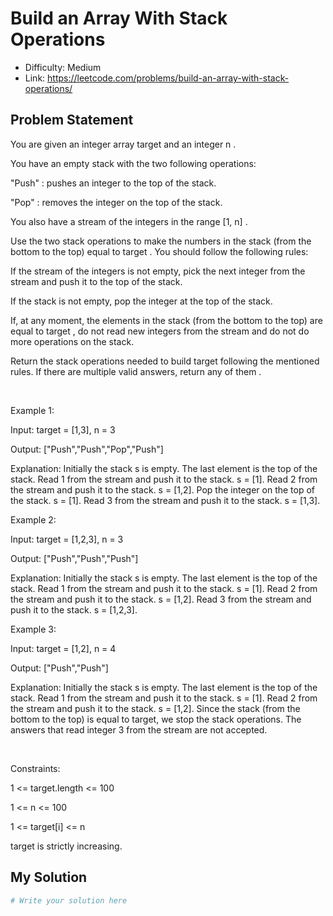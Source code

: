 # Build an Array With Stack Operations
- Difficulty: Medium
- Link: https://leetcode.com/problems/build-an-array-with-stack-operations/

## Problem Statement

You are given an integer array 
target
 and an integer 
n
.


You have an empty stack with the two following operations:




"Push"
: pushes an integer to the top of the stack.


"Pop"
: removes the integer on the top of the stack.




You also have a stream of the integers in the range 
[1, n]
.


Use the two stack operations to make the numbers in the stack (from the bottom to the top) equal to 
target
. You should follow the following rules:




If the stream of the integers is not empty, pick the next integer from the stream and push it to the top of the stack.


If the stack is not empty, pop the integer at the top of the stack.


If, at any moment, the elements in the stack (from the bottom to the top) are equal to 
target
, do not read new integers from the stream and do not do more operations on the stack.




Return 
the stack operations needed to build 
target
 following the mentioned rules. If there are multiple valid answers, return 
any of them
.


 


Example 1:




Input:
 target = [1,3], n = 3

Output:
 ["Push","Push","Pop","Push"]

Explanation:
 Initially the stack s is empty. The last element is the top of the stack.
Read 1 from the stream and push it to the stack. s = [1].
Read 2 from the stream and push it to the stack. s = [1,2].
Pop the integer on the top of the stack. s = [1].
Read 3 from the stream and push it to the stack. s = [1,3].



Example 2:




Input:
 target = [1,2,3], n = 3

Output:
 ["Push","Push","Push"]

Explanation:
 Initially the stack s is empty. The last element is the top of the stack.
Read 1 from the stream and push it to the stack. s = [1].
Read 2 from the stream and push it to the stack. s = [1,2].
Read 3 from the stream and push it to the stack. s = [1,2,3].



Example 3:




Input:
 target = [1,2], n = 4

Output:
 ["Push","Push"]

Explanation:
 Initially the stack s is empty. The last element is the top of the stack.
Read 1 from the stream and push it to the stack. s = [1].
Read 2 from the stream and push it to the stack. s = [1,2].
Since the stack (from the bottom to the top) is equal to target, we stop the stack operations.
The answers that read integer 3 from the stream are not accepted.



 


Constraints:




1 <= target.length <= 100


1 <= n <= 100


1 <= target[i] <= n


target
 is strictly increasing.

## My Solution

```python
# Write your solution here
```
